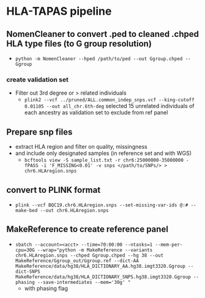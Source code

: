 # HLA-TAPAS pipeline

## NomenCleaner to convert .ped to cleaned .chped HLA type files (to G group resolution)
- `python -m NomenCleaner --hped /path/to/ped --out Ggroup.chped --Ggroup`

### create validation set
- Filter out 3rd degree or > related individuals
    - `plink2 --vcf ../pruned/ALL.common_indep_snps.vcf --king-cutoff 0.01105 --out all_chr.6th-deg`
selected 15 unrelated individuals of each ancestry as validation set to exclude from ref panel

## Prepare snp files
- extract HLA region and filter on quality, missingness
- and include only designated samples (in reference set and with WGS)
    - `bcftools view -S sample_list.txt -r chr6:25000000-35000000 -fPASS -i 'F_MISSING<0.01' -v snps </path/to/SNPs/> > chr6.HLAregion.snps`
## convert to PLINK format
- `plink --vcf BQC19.chr6.HLAregion.snps --set-missing-var-ids @:# --make-bed --out chr6.HLAregion.snps `

## MakeReference to create reference panel
- `sbatch --account=<acct> --time=70:00:00 --ntasks=1 --mem-per-cpu=30G --wrap="python -m MakeReference --variants chr6.HLAregion.snps --chped Ggroup.chped --hg 38 --out MakeReference/Ggroup_out/Ggroup.ref --dict-AA MakeReference/data/hg38/HLA_DICTIONARY_AA.hg38.imgt3320.Ggroup --dict-SNPS MakeReference/data/hg38/HLA_DICTIONARY_SNPS.hg38.imgt3320.Ggroup --phasing --save-intermediates --mem='30g' "`
    - with phasing flag

